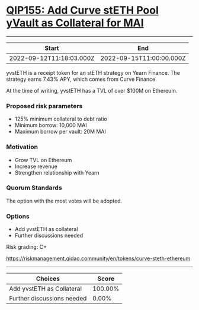 
# [QIP155: Add Curve stETH Pool yVault as Collateral for MAI](https://snapshot.org/#/qidao.eth/proposal/0x7e62bfa80943372f6bc6c67383d8808f9034d7a68fbc53eee7867d73601a76d2)

---
| Start | End |
| --- | --- |
| 2022-09-12T11:18:03.000Z | 2022-09-15T11:00:00.000Z |


yvstETH is a receipt token for an stETH strategy on Yearn Finance. The strategy earns 7.43% APY, which comes from Curve Finance.

At the time of writing, yvstETH has a TVL of over $100M on Ethereum. 

### Proposed risk parameters

* 125% minimum collateral to debt ratio
* Minimum borrow: 10,000 MAI
* Maximum borrow per vault: 20M MAI

### Motivation

* Grow TVL on Ethereum
* Increase revenue
* Strengthen relationship with Yearn

### Quorum Standards

The option with the most votes will be adopted.

### Options

* Add yvstETH as collateral
* Further discussions needed

Risk grading: C+

https://riskmanagement.qidao.community/en/tokens/curve-steth-ethereum 

---
| Choices | Score |
| --- | --- |
| Add yvstETH as Collateral | 100.00% |
| Further discussions needed | 0.00% |

